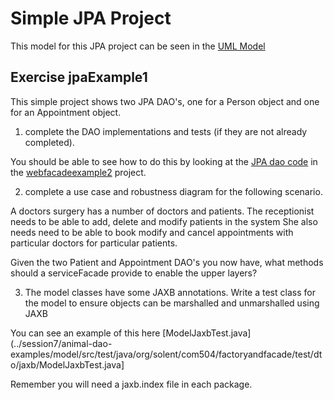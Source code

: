 
# Simple JPA Project

This model for this JPA project can be seen in the [UML Model](../jpaExample1/UMLmodel) 

## Exercise  jpaExample1

This simple project shows two JPA DAO's, one for a Person object and one for an Appointment object.

1. complete the DAO implementations and tests (if they are not already completed).

You should be able to see how to do this by looking at the [JPA dao code](../session7/webfacadeexample2/dao-jpa) in the [webfacadeexample2](../session7/webfacadeexample2) project.

2. complete a use case and robustness diagram for the following scenario. 

A doctors surgery has a number of doctors and patients. 
The receptionist needs to be able to add, delete and modify patients in the system
She also needs need to be able to book modify and cancel appointments with particular doctors for particular patients.

Given the two Patient and Appointment DAO's you now have, what methods should a serviceFacade provide to enable the upper layers?

3. The model classes have some JAXB annotations.
Write a test class for the model to ensure objects can be marshalled and unmarshalled using JAXB

You can see an example of this here
[ModelJaxbTest.java](../session7/animal-dao-examples/model/src/test/java/org/solent/com504/factoryandfacade/test/dto/jaxb/ModelJaxbTest.java]

Remember you will need a jaxb.index file in each package.


